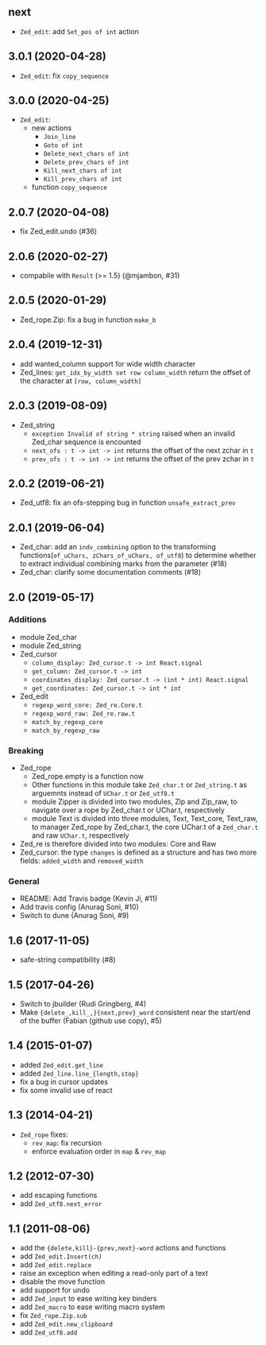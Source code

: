 next
------------------

* `Zed_edit`: add `Set_pos of int` action

3.0.1 (2020-04-28)
------------------

* `Zed_edit`: fix `copy_sequence`

3.0.0 (2020-04-25)
------------------

* `Zed_edit`:
  * new actions
    * `Join_line`
    * `Goto of int`
    * `Delete_next_chars of int`
    * `Delete_prev_chars of int`
    * `Kill_next_chars of int`
    * `Kill_prev_chars of int`
  * function `copy_sequence`

2.0.7 (2020-04-08)
------------------

* fix Zed\_edit.undo (#36)

2.0.6 (2020-02-27)
------------------

* compabile with `Result` (>= 1.5) (@mjambon, #31)


2.0.5 (2020-01-29)
------------------

* Zed\_rope.Zip: fix a bug in function `make_b`

2.0.4 (2019-12-31)
------------------

* add wanted\_column support for wide width character
* Zed\_lines: `get_idx_by_width set row column_width` return the offset of the character at `[row, column_width]`

2.0.3 (2019-08-09)
------------------

* Zed\_string
  * `exception Invalid of string * string` raised when an invalid Zed\_char sequence is encounted
  * `next_ofs : t -> int -> int` returns the offset of the next zchar in `t`
  * `prev_ofs : t -> int -> int` returns the offset of the prev zchar in `t`

2.0.2 (2019-06-21)
------------------

* Zed\_utf8: fix an ofs-stepping bug in function `unsafe_extract_prev`

2.0.1 (2019-06-04)
------------------

* Zed\_char: add an `indv_combining` option to the transforming
  functions(`of_uChars, zChars_of_uChars, of_utf8`) to determine whether
  to extract individual combining marks from the parameter (#18)
* Zed\_char: clarify some documentation comments (#18)

2.0 (2019-05-17)
----------------

### Additions

* module Zed\_char
* module Zed\_string
* Zed\_cursor
  * `column_display: Zed_cursor.t -> int React.signal`
  * `get_column: Zed_cursor.t -> int`
  * `coordinates_display: Zed_cursor.t -> (int * int) React.signal`
  * `get_coordinates: Zed_cursor.t -> int * int`
* Zed\_edit
  * `regexp_word_core: Zed_re.Core.t`
  * `regexp_word_raw: Zed_re.raw.t`
  * `match_by_regexp_core`
  * `match_by_regexp_raw`

### Breaking

* Zed\_rope
  * Zed\_rope.empty is a function now
  * Other functions in this module take `Zed_char.t` or `Zed_string.t` as arguemnts instead of `UChar.t` or `Zed_utf8.t`
  * module Zipper is divided into two modules, Zip and Zip\_raw, to navigate over a rope by Zed\_char.t or UChar.t, respectively
  * module Text is divided into three modules, Text, Text\_core, Text\_raw, to manager Zed\_rope by Zed\_char.t, the core UChar.t of a `Zed_char.t` and raw `UChar.t`, respectively
* Zed\_re is therefore divided into two modules: Core and Raw
* Zed\_cursor: the type `changes` is defined as a structure and has two more fields: `added_width` and `removed_width`

### General

* README: Add Travis badge (Kevin Ji, #11)
* Add travis config (Anurag Soni, #10)
* Switch to dune (Anurag Soni, #9)

1.6 (2017-11-05)
----------------

* safe-string compatibility (#8)

1.5 (2017-04-26)
----------------

* Switch to jbuilder (Rudi Gringberg, #4)
* Make `{delete_,kill_,}{next,prev}_word` consistent near the
  start/end of the buffer (Fabian (github use copy), #5)

1.4 (2015-01-07)
----------------

* added `Zed_edit.get_line`
* added `Zed_line.line_{length,stop}`
* fix a bug in cursor updates
* fix some invalid use of react

1.3 (2014-04-21)
----------------

* `Zed_rope` fixes:
  - `rev_map`: fix recursion
  - enforce evaluation order in `map` & `rev_map`

1.2 (2012-07-30)
----------------

* add escaping functions
* add `Zed_utf8.next_error`

1.1 (2011-08-06)
----------------

* add the `{delete,kill}-{prev,next}-word` actions and functions
* add `Zed_edit.Insert(ch)`
* add `Zed_edit.replace`
* raise an exception when editing a read-only part of a text
* disable the move function
* add support for undo
* add `Zed_input` to ease writing key binders
* add `Zed_macro` to ease writing macro system
* fix `Zed_rope.Zip.sub`
* add `Zed_edit.new_clipboard`
* add `Zed_utf8.add`
